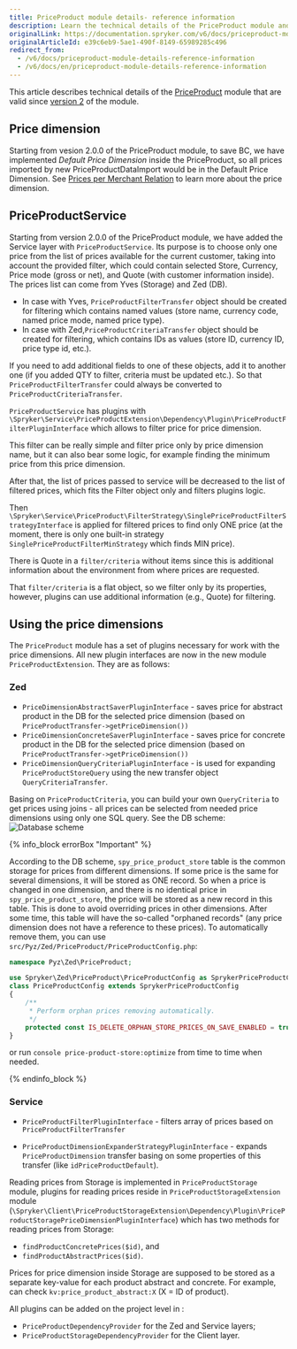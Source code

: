 ```yaml
---
title: PriceProduct module details- reference information
description: Learn the technical details of the PriceProduct module and price dimensions
originalLink: https://documentation.spryker.com/v6/docs/priceproduct-module-details-reference-information
originalArticleId: e39c6eb9-5ae1-490f-8149-65989285c496
redirect_from:
  - /v6/docs/priceproduct-module-details-reference-information
  - /v6/docs/en/priceproduct-module-details-reference-information
---
```


This article describes technical details of the [PriceProduct](https://github.com/spryker/price-product) module that are valid since [version 2](/docs/scos/dev/migration-and-integration/202009.0/module-migration-guides/migration-guide-priceproduct.html#upgrading-from-version-1---to-version-2--) of the module. 

## Price dimension
Starting from vesion 2.0.0 of the PriceProduct module, to save BC, we have implemented *Default Price Dimension* inside the  PriceProduct, so all prices imported by new PriceProductDataImport would be in the Default Price Dimension. See [Prices per Merchant Relation](/docs/scos/user/features/{{page.version}}/merchant-custom-prices/merchant-custom-prices-feature-overview.html) to learn more about the price dimension.

## PriceProductService
Starting from version 2.0.0 of the PriceProduct module, we have added the Service layer with `PriceProductService`. Its purpose is to choose only one price from the list of prices available for the current customer, taking into account the provided filter, which could contain selected Store, Currency, Price mode (gross or net), and Quote (with customer information inside).
The prices list can come from Yves (Storage) and Zed (DB).

* In case with Yves,  `PriceProductFilterTransfer` object should be created for filtering which contains named values (store name, currency code, named price mode, named price type).
* In case with Zed,`PriceProductCriteriaTransfer` object should be created for filtering, which contains IDs as values (store ID, currency ID, price type id, etc.).

If you need to add additional fields to one of these objects, add it to another one (if you added QTY to filter, criteria must be updated etc.). So that `PriceProductFilterTransfer` could always be converted to `PriceProductCriteriaTransfer`.

`PriceProductService` has plugins with `\Spryker\Service\PriceProductExtension\Dependency\Plugin\PriceProductFilterPluginInterface` which allows to filter price for price dimension. 

This filter can be really simple and filter price only by price dimension name, but it can also bear some logic, for example finding the minimum price from this price dimension.

After that, the list of prices passed to service will be decreased to the list of filtered prices, which fits the Filter object only and filters plugins logic. 

Then `\Spryker\Service\PriceProduct\FilterStrategy\SinglePriceProductFilterStrategyInterface` is applied for filtered prices to find only ONE price (at the moment, there is only one built-in strategy `SinglePriceProductFilterMinStrategy` which finds MIN price).

There is Quote in a `filter/criteria` without items since this is additional information about the environment from where prices are requested.

That `filter/criteria` is a flat object, so we filter only by its properties, however, plugins can use additional information (e.g., Quote) for filtering.

## Using the price dimensions
The `PriceProduct` module has a set of plugins necessary for work with the price dimensions. All new plugin interfaces are now in the new module `PriceProductExtension`. They are as follows:

### Zed

- `PriceDimensionAbstractSaverPluginInterface` - saves price for abstract product in the DB for the selected price dimension (based on `PriceProductTransfer->getPriceDimension())`
- `PriceDimensionConcreteSaverPluginInterface` - saves price for concrete product in the DB for the selected price dimension (based on `PriceProductTransfer->getPriceDimension())`
- `PriceDimensionQueryCriteriaPluginInterface` - is used for expanding `PriceProductStoreQuery` using the new transfer object `QueryCriteriaTransfer`. 

Basing on `PriceProductCriteria`, you can build your own `QueryCriteria` to get prices using joins - all prices can be selected from needed price dimensions using only one SQL query. See the DB scheme:
![Database scheme](https://spryker.s3.eu-central-1.amazonaws.com/docs/Migration+and+Integration/Module+Migration+Guides/Migration+Guide+-+PriceProduct/priece-dimensions-diagram.png)

{% info_block errorBox "Important" %}

According to the DB scheme, `spy_price_product_store` table is the common storage for prices from different dimensions. If some price is the same for several dimensions, it will be stored as ONE record. So when a price is changed in one dimension, and there is no identical price in `spy_price_product_store`, the price will be stored as a new record in this table. This is done to avoid overriding prices in other dimensions. After some time, this table will have the so-called "orphaned records" (any price dimension does not have a reference to these prices). To automatically remove them, you can use `src/Pyz/Zed/PriceProduct/PriceProductConfig.php`:

```php
namespace Pyz\Zed\PriceProduct;

use Spryker\Zed\PriceProduct\PriceProductConfig as SprykerPriceProductConfig;
class PriceProductConfig extends SprykerPriceProductConfig
{
    /**
     * Perform orphan prices removing automatically.
     */
    protected const IS_DELETE_ORPHAN_STORE_PRICES_ON_SAVE_ENABLED = true;
}
```
or run `console price-product-store:optimize` from time to time when needed.

{% endinfo_block %}

### Service
- `PriceProductFilterPluginInterface` - filters array of prices based on `PriceProductFilterTransfer`

- `PriceProductDimensionExpanderStrategyPluginInterface` - expands `PriceProductDimension` transfer basing on some properties of this transfer (like `idPriceProductDefault`).

Reading prices from Storage is implemented in `PriceProductStorage` module, plugins for reading prices reside in `PriceProductStorageExtension` module (`\Spryker\Client\PriceProductStorageExtension\Dependency\Plugin\PriceProductStoragePriceDimensionPluginInterface`) which has two methods for reading prices from Storage: 
- `findProductConcretePrices($id)`, and
- `findProductAbstractPrices($id)`. 

Prices for price dimension inside Storage are supposed to be stored as a separate key-value for each product abstract and concrete. For example, can check `kv:price_product_abstract:X` (X = ID of product).

All plugins can be added on the project level in :
- `PriceProductDependencyProvider` for the Zed and Service layers; 
- `PriceProductStorageDependencyProvider` for the Client layer.

